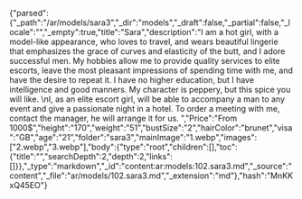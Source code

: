 {"parsed":{"_path":"/ar/models/sara3","_dir":"models","_draft":false,"_partial":false,"_locale":"","_empty":true,"title":"Sara","description":"I am a hot girl, with a model-like appearance, who loves to travel, and wears beautiful lingerie that emphasizes the grace of curves and elasticity of the butt, and I adore successful men. My hobbies allow me to provide quality services to elite escorts, leave the most pleasant impressions of spending time with me, and have the desire to repeat it. I have no higher education, but I have intelligence and good manners. My character is peppery, but this spice you will like.   \nI, as an elite escort girl, will be able to accompany a man to any event and give a passionate night in a hotel. To order a meeting with me, contact the manager, he will arrange it for us. ","Price":"From 1000$","height":"170","weight":"51","bustSize":"2","hairColor":"brunet","visa":"GB","age":"21","folder":"sara3","mainImage":"1.webp","images":["2.webp","3.webp"],"body":{"type":"root","children":[],"toc":{"title":"","searchDepth":2,"depth":2,"links":[]}},"_type":"markdown","_id":"content:ar:models:102.sara3.md","_source":"content","_file":"ar/models/102.sara3.md","_extension":"md"},"hash":"MnKKxQ45EO"}